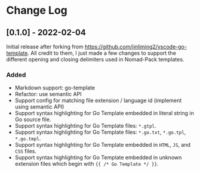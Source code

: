 # Change Log

## [0.1.0] - 2022-02-04

Initial release after forking from https://github.com/jinliming2/vscode-go-template. All credit to them,
I just made a few changes to support the different opening and closing delimiters used in Nomad-Pack templates.
### Added

- Markdown support: go-template
- Refactor: use semantic API
- Support config for matching file extension / language id (implement using semantic API)
- Support syntax highlighting for Go Template embedded in literal string in Go source file.
- Support syntax highlighting for Go Template files: `*.gtpl`.
- Support syntax highlighting for Go Template files: `*.go.txt`, `*.go.tpl`, `*.go.tmpl`.
- Support syntax highlighting for Go Template embedded in `HTML`, `JS`, and `CSS` files.
- Support syntax highlighting for Go Template embedded in unknown extension files which begin with `{{ /* Go Template */ }}`.

